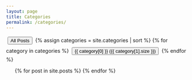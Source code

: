 ```yaml
---
layout: page
title: Categories
permalink: /categories/
---
```


<!-- This section lists all the category names as clickable buttons -->
<!-- We've added a data-category attribute for more reliable matching -->
<div id="category-buttons" class="mb-4">
  <button class="btn btn-outline-primary" data-category="all">All Posts</button>
  {% assign categories = site.categories | sort %}
  {% for category in categories %}
    <button class="btn btn-outline-primary" data-category="{{ category[0] | escape }}">{{ category[0] }} ({{ category[1].size }})</button>
  {% endfor %}
</div>

<!-- This section contains a list of ALL posts, initially hidden -->
<ul id="post-list-all" class="post-list">
  {% for post in site.posts %}
    <li class="post-item" data-category="{{ post.categories | first | escape }}" style="display: none;">
      <h2 class="post-title" style="margin-bottom: 0.2rem;">
        <a href="{{ post.url | relative_url }}">{{ post.title }}</a>
      </h2>
      <span class="post-meta">{{ post.date | date: "%Y年%m月%d日" }}</span>
    </li>
  {% endfor %}
</ul>

<!-- This is the new, robust JavaScript -->
<script>
  document.addEventListener('DOMContentLoaded', function() {
    const postList = document.getElementById('post-list-all');
    if (!postList) return;

    const postItems = Array.from(postList.getElementsByClassName('post-item'));
    const categoryButtons = document.querySelectorAll('#category-buttons .btn');

    function filterPosts(category) {
      // Update active button state
      categoryButtons.forEach(button => {
        if (button.dataset.category === category) {
          button.classList.add('active');
        } else {
          button.classList.remove('active');
        }
      });

      // Show/hide posts based on the data-category attribute
      let postsFound = false;
      postItems.forEach(item => {
        if (category === 'all' || item.dataset.category === category) {
          item.style.display = 'list-item';
          postsFound = true;
        } else {
          item.style.display = 'none';
        }
      });
    }

    // Add click event listeners to all buttons
    categoryButtons.forEach(button => {
      button.addEventListener('click', function() {
        // Use the button's data-category to filter
        const categoryToFilter = this.dataset.category;
        filterPosts(categoryToFilter);
        // Update the URL hash without reloading the page
        if (history.pushState) {
          if (categoryToFilter === 'all') {
            history.pushState(null, null, '#');
          } else {
            history.pushState(null, null, '#' + encodeURIComponent(categoryToFilter));
          }
        }
      });
    });

    // This is the fix for links from other pages
    // Check for a category in the URL hash when the page loads
    function filterByUrlHash() {
      const hash = decodeURIComponent(window.location.hash.substring(1));
      if (hash) {
        filterPosts(hash);
      } else {
        filterPosts('all'); // Default to showing all posts
      }
    }
    
    // Initial filter on page load
    filterByUrlHash();
  });
</script>

<style>
  #category-buttons .btn {
    margin: 0.25rem;
  }
</style>
